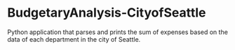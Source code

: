 # BudgetaryAnalysis-CityofSeattle
Python application that parses and prints the sum of expenses based on the data of each department in the city of Seattle.
